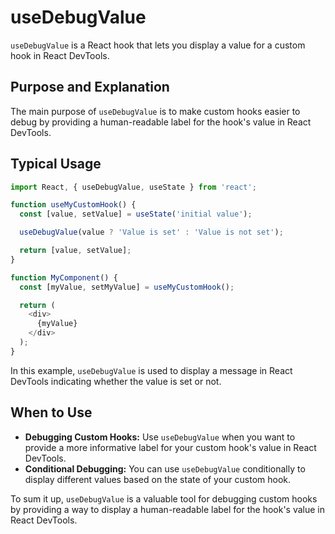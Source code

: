 # useDebugValue

`useDebugValue` is a React hook that lets you display a value for a custom hook in React DevTools.

## Purpose and Explanation

The main purpose of `useDebugValue` is to make custom hooks easier to debug by providing a human-readable label for the hook's value in React DevTools.

## Typical Usage

```javascript
import React, { useDebugValue, useState } from 'react';

function useMyCustomHook() {
  const [value, setValue] = useState('initial value');

  useDebugValue(value ? 'Value is set' : 'Value is not set');

  return [value, setValue];
}

function MyComponent() {
  const [myValue, setMyValue] = useMyCustomHook();

  return (
    <div>
      {myValue}
    </div>
  );
}
```

In this example, `useDebugValue` is used to display a message in React DevTools indicating whether the value is set or not.

## When to Use

*   **Debugging Custom Hooks:** Use `useDebugValue` when you want to provide a more informative label for your custom hook's value in React DevTools.
*   **Conditional Debugging:** You can use `useDebugValue` conditionally to display different values based on the state of your custom hook.

To sum it up, `useDebugValue` is a valuable tool for debugging custom hooks by providing a way to display a human-readable label for the hook's value in React DevTools.
